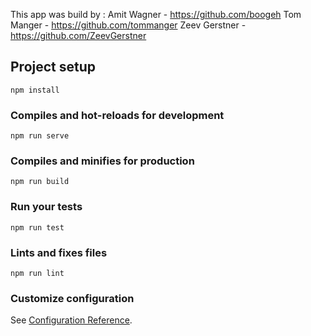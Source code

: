 This app was build by :
Amit Wagner - https://github.com/boogeh
Tom Manger - https://github.com/tommanger
Zeev Gerstner - https://github.com/ZeevGerstner

## Project setup
```
npm install
```

### Compiles and hot-reloads for development
```
npm run serve
```

### Compiles and minifies for production
```
npm run build
```

### Run your tests
```
npm run test
```

### Lints and fixes files
```
npm run lint
```

### Customize configuration
See [Configuration Reference](https://cli.vuejs.org/config/).
